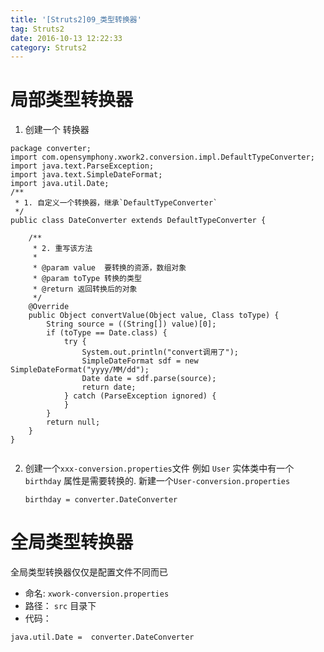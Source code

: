 ```yaml
---
title: '[Struts2]09_类型转换器'
tag: Struts2
date: 2016-10-13 12:22:33
category: Struts2
---
```



# 局部类型转换器
1. 创建一个 转换器

```
package converter;
import com.opensymphony.xwork2.conversion.impl.DefaultTypeConverter;
import java.text.ParseException;
import java.text.SimpleDateFormat;
import java.util.Date;
/**
 * 1. 自定义一个转换器，继承`DefaultTypeConverter`
 */
public class DateConverter extends DefaultTypeConverter {

    /**
     * 2. 重写该方法
     *
     * @param value  要转换的资源，数组对象
     * @param toType 转换的类型
     * @return 返回转换后的对象
     */
    @Override
    public Object convertValue(Object value, Class toType) {
        String source = ((String[]) value)[0];
        if (toType == Date.class) {
            try {
                System.out.println("convert调用了");
                SimpleDateFormat sdf = new SimpleDateFormat("yyyy/MM/dd");
                Date date = sdf.parse(source);
                return date;
            } catch (ParseException ignored) {
            }
        }
        return null;
    }
}


```

2. 创建一个`xxx-conversion.properties`文件
    例如 `User` 实体类中有一个 `birthday` 属性是需要转换的.
    新建一个`User-conversion.properties`

    ```
    birthday = converter.DateConverter
    ```

# 全局类型转换器
全局类型转换器仅仅是配置文件不同而已

- 命名:  `xwork-conversion.properties`
- 路径：  `src` 目录下
- 代码： 

```
java.util.Date =  converter.DateConverter
``` 
